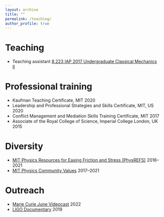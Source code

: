 ```yaml
---
layout: archive
title: ""
permalink: /teaching/
author_profile: true
---
```


# Teaching
* Teaching assistant [8.223 IAP 2017 Undergraduate Classical Mechanics II](https://ocw.mit.edu/courses/8-223-classical-mechanics-ii-january-iap-2017/)

# Professional training
* Kaufman Teaching Certificate, MIT	2020
* Leadership and Professional Strategies and Skills Certificate, MIT, US	2020	
* Conflict Management and Mediation Skills Training Certificate, MIT	2017	
* Associate of the Royal College of Science, Imperial College London, UK	2015

# Diversity
* [MIT Physics Resources for Easing Friction and Stress (PhysREFS)](https://physrefs.mit.edu/)  2016–2021 
* [MIT Physics Community Values](https://physics.mit.edu/about-physics/community-values/)	2017–2021

# Outreach
* [Marie Curie June Videocast](https://euraxess.ec.europa.eu/worldwide/china/june-videocast-interview-marie-curie-postdoctoral-fellow-haocun-yu) 2022
* [LIGO Documentary](https://ligothefilm.com/home/) 2019


<!--
Member of Cosmic Explorer Consortium, US	2024 –
Reviewer, Optica, US	2021 –
Member of Early Career, American Physical Society, US	2020 –
Member of Early Career, Optica, US	2020 –

Member of LIGO Scientific Collaboration, Instrument Working Group	2016 – 21

-->
